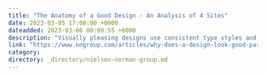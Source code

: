 ```yaml
---
title: "The Anatomy of a Good Design - An Analysis of 4 Sites"
date: 2023-03-05 17:00:00 +0000
dateadded: 2023-03-06 00:00:55 +0000
description: "Visually pleasing designs use consistent type styles and spacing, create a visual hierarchy, and utilize an underlying grid structure."
link: "https://www.nngroup.com/articles/why-does-a-design-look-good-part2/"
category:
directory: _directory/nielsen-norman-group.md
---
```

